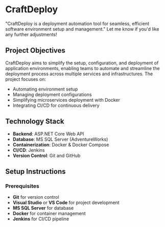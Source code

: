 # CraftDeploy
"CraftDeploy is a deployment automation tool for seamless, efficient software environment setup and management."  Let me know if you'd like any further adjustments!

## Project Objectives
CraftDeploy aims to simplify the setup, configuration, and deployment of application environments, enabling teams to automate and streamline the deployment process across multiple services and infrastructures. The project focuses on:

- Automating environment setup
- Managing deployment configurations
- Simplifying microservices deployment with Docker
- Integrating CI/CD for continuous delivery

## Technology Stack
- **Backend**: ASP.NET Core Web API
- **Database**: MS SQL Server (AdventureWorks)
- **Containerization**: Docker & Docker Compose
- **CI/CD**: Jenkins
- **Version Control**: Git and GitHub

## Setup Instructions
### Prerequisites
- **Git** for version control
- **Visual Studio** or **VS Code** for project development
- **MS SQL Server** for database
- **Docker** for container management
- **Jenkins** for CI/CD pipeline

